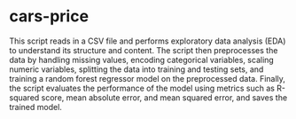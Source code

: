 # cars-price

This script reads in a CSV file and performs exploratory data analysis (EDA) to understand its structure and content. The script then preprocesses the data by handling missing values, encoding categorical variables, scaling numeric variables, splitting the data into training and testing sets, and training a random forest regressor model on the preprocessed data. Finally, the script evaluates the performance of the model using metrics such as R-squared score, mean absolute error, and mean squared error, and saves the trained model.

